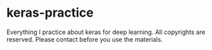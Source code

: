 # keras-practice
Everything I practice about keras for deep learning.
All copyrights are reserved. Please contact before you use the materials.

